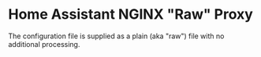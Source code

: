 # Home Assistant NGINX "Raw" Proxy

The configuration file is supplied as a plain (aka "raw") file
with no additional processing.

